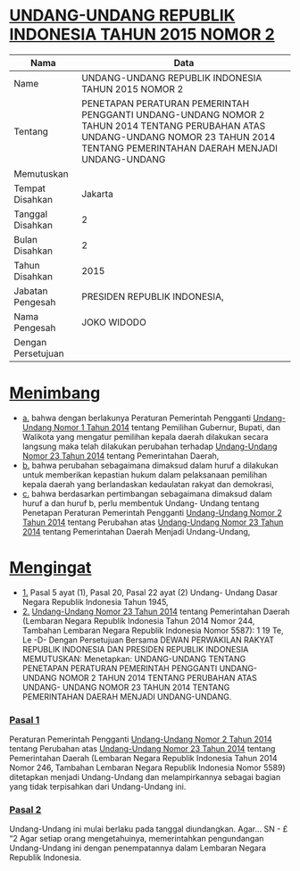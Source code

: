 # [UNDANG-UNDANG REPUBLIK INDONESIA TAHUN 2015 NOMOR 2](http://example.org/legal/peraturan/uu/2015/2)

| Nama | Data |
| ------ | ----- |
|Name|UNDANG-UNDANG REPUBLIK INDONESIA TAHUN 2015 NOMOR 2|
|Tentang| PENETAPAN PERATURAN PEMERINTAH PENGGANTI UNDANG-UNDANG NOMOR 2 TAHUN 2014 TENTANG PERUBAHAN ATAS UNDANG-UNDANG NOMOR 23 TAHUN 2014 TENTANG PEMERINTAHAN DAERAH MENJADI UNDANG-UNDANG|
|Memutuskan||
|Tempat Disahkan|Jakarta|
|Tanggal Disahkan|2|
|Bulan Disahkan|2|
|Tahun Disahkan|2015|
|Jabatan Pengesah|PRESIDEN REPUBLIK INDONESIA,|
|Nama Pengesah|JOKO WIDODO|
|Dengan Persetujuan||
# [Menimbang](http://example.org/legal/peraturan/uu/2015/2/menimbang)

* [a.](http://example.org/legal/peraturan/uu/2015/2/menimbang/huruf/a) bahwa dengan berlakunya Peraturan Pemerintah Pengganti [Undang-Undang Nomor 1 Tahun 2014](http://example.org/legal/peraturan/uu/2014/1) tentang Pemilihan Gubernur, Bupati, dan Walikota yang mengatur pemilihan kepala daerah dilakukan secara langsung maka telah dilakukan perubahan terhadap [Undang-Undang Nomor 23 Tahun 2014](http://example.org/legal/peraturan/uu/2014/23) tentang Pemerintahan Daerah,
* [b.](http://example.org/legal/peraturan/uu/2015/2/menimbang/huruf/b) bahwa perubahan sebagaimana dimaksud dalam huruf a dilakukan untuk memberikan kepastian hukum dalam pelaksanaan pemilihan kepala daerah yang berlandaskan kedaulatan rakyat dan demokrasi,
* [c.](http://example.org/legal/peraturan/uu/2015/2/menimbang/huruf/c) bahwa berdasarkan pertimbangan sebagaimana dimaksud dalam huruf a dan huruf b, perlu membentuk Undang- Undang tentang Penetapan Peraturan Pemerintah Pengganti [Undang-Undang Nomor 2 Tahun 2014](http://example.org/legal/peraturan/uu/2014/2) tentang Perubahan atas [Undang-Undang Nomor 23 Tahun 2014](http://example.org/legal/peraturan/uu/2014/23) tentang Pemerintahan Daerah Menjadi Undang-Undang,
# [Mengingat](http://example.org/legal/peraturan/uu/2015/2/mengingat)

* [1.](http://example.org/legal/peraturan/uu/2015/2/mengingat/huruf/0001) Pasal 5 ayat (1), Pasal 20, Pasal 22 ayat (2) Undang- Undang Dasar Negara Republik Indonesia Tahun 1945,
* [2.](http://example.org/legal/peraturan/uu/2015/2/mengingat/huruf/0002) [Undang-Undang Nomor 23 Tahun 2014](http://example.org/legal/peraturan/uu/2014/23) tentang Pemerintahan Daerah (Lembaran Negara Republik Indonesia Tahun 2014 Nomor 244, Tambahan Lembaran Negara Republik Indonesia Nomor 5587): 1 19 Te, Le -D- Dengan Persetujuan Bersama DEWAN PERWAKILAN RAKYAT REPUBLIK INDONESIA DAN PRESIDEN REPUBLIK INDONESIA MEMUTUSKAN: Menetapkan: UNDANG-UNDANG TENTANG PENETAPAN PERATURAN PEMERINTAH PENGGANTI UNDANG-UNDANG NOMOR 2 TAHUN 2014 TENTANG PERUBAHAN ATAS UNDANG- UNDANG NOMOR 23 TAHUN 2014 TENTANG PEMERINTAHAN DAERAH MENJADI UNDANG-UNDANG.

### [Pasal 1](http://example.org/legal/peraturan/uu/2015/2/pasal/0001)
Peraturan Pemerintah Pengganti [Undang-Undang Nomor 2 Tahun 2014](http://example.org/legal/peraturan/uu/2014/2) tentang Perubahan atas [Undang-Undang Nomor 23 Tahun 2014](http://example.org/legal/peraturan/uu/2014/23) tentang Pemerintahan Daerah (Lembaran Negara Republik Indonesia Tahun 2014 Nomor 246, Tambahan Lembaran Negara Republik Indonesia Nomor 5589) ditetapkan menjadi Undang-Undang dan melampirkannya sebagai bagian yang tidak terpisahkan dari Undang-Undang ini.


### [Pasal 2](http://example.org/legal/peraturan/uu/2015/2/pasal/0002)
Undang-Undang ini mulai berlaku pada tanggal diundangkan. Agar... SN - £ “2 Agar setiap orang mengetahuinya, memerintahkan pengundangan Undang-Undang ini dengan penempatannya dalam Lembaran Negara Republik Indonesia.
